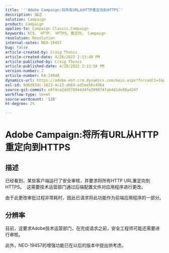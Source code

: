```yaml
---
title: '''Adobe Campaign:将所有URL从HTTP重定向到HTTPS`'
description: 描述
solution: Campaign
product: Campaign
applies-to: Campaign Classic,Campaign
keywords: KCS， HTTP， HTTPS，重定向， Campaign
resolution: Resolution
internal-notes: NEO-19457
bug: false
article-created-by: Craig Thonis
article-created-date: 4/28/2022 2:13:40 PM
article-published-by: Craig Thonis
article-published-date: 4/28/2022 2:13:58 PM
version-number: 2
article-number: KA-14948
dynamics-url: https://adobe-ent.crm.dynamics.com/main.aspx?forceUCI=1&pagetype=entityrecord&etn=knowledgearticle&id=8498f365-fdc6-ec11-a7b6-0022480a10ee
exl-id: 9d6d83dc-1823-4c13-ab69-ed5ee56c4964
source-git-commit: e8f4ca2dd578944d4fe399074fab461de88ad247
workflow-type: tm+mt
source-wordcount: '128'
ht-degree: 2%

---
```


# Adobe Campaign:将所有URL从HTTP重定向到HTTPS

## 描述


已经看到，某些客户端运行了安全审核，并要求将所有HTTP URL重定向到HTTPS。  这需要技术运营部门通过后端配置文件对应用程序进行更改。

由于此更改审批过程非常耗时，因此已请求将此功能作为前端应用程序的一部分。


## 分辨率


目前，这要求Adobe技术运营部门，在完成请求之前，安全工程师可能还需要进行审核。

此外，NEO-19457的增强功能已在以后的版本中提出供考虑。
